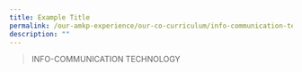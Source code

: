 ```yaml
---
title: Example Title
permalink: /our-amkp-experience/our-co-curriculum/info-communication-technology
description: ""
---
```

>INFO-COMMUNICATION TECHNOLOGY